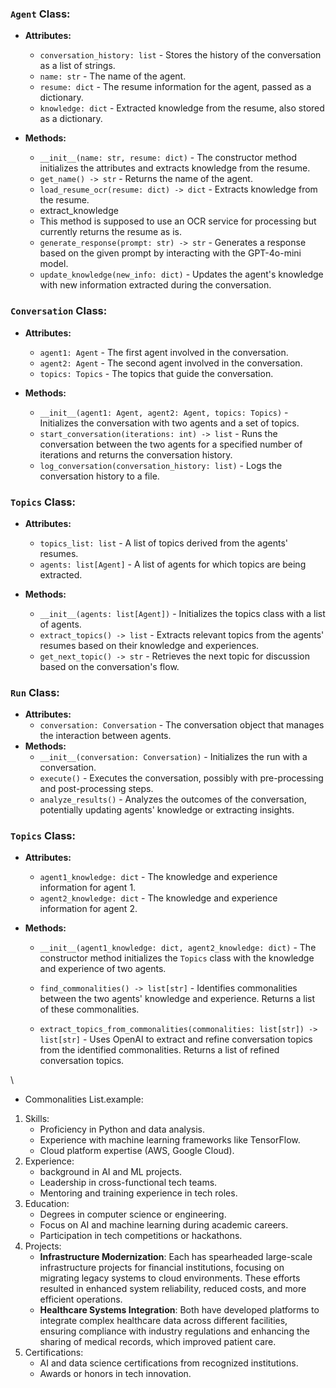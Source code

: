 ### `Agent` Class:

- **Attributes:**
    
    - `conversation_history: list` - Stores the history of the conversation as a list of strings.
    - `name: str` - The name of the agent.
    - `resume: dict` - The resume information for the agent, passed as a dictionary.
    - `knowledge: dict` - Extracted knowledge from the resume, also stored as a dictionary.
- **Methods:**
    
    - `__init__(name: str, resume: dict)` - The constructor method initializes the attributes and extracts knowledge from the resume.
    - `get_name() -> str` - Returns the name of the agent.
    - `load_resume_ocr(resume: dict) -> dict` - Extracts knowledge from the resume. 
    - extract_knowledge
    - This method is supposed to use an OCR service for processing but currently returns the resume as is.
    - `generate_response(prompt: str) -> str` - Generates a response based on the given prompt by interacting with the GPT-4o-mini model.
    - `update_knowledge(new_info: dict)` - Updates the agent's knowledge with new information extracted during the conversation.

### `Conversation` Class:

- **Attributes:**
    
    - `agent1: Agent` - The first agent involved in the conversation.
    - `agent2: Agent` - The second agent involved in the conversation.
    - `topics: Topics` - The topics that guide the conversation.
- **Methods:**
    
    - `__init__(agent1: Agent, agent2: Agent, topics: Topics)` - Initializes the conversation with two agents and a set of topics.
    - `start_conversation(iterations: int) -> list` - Runs the conversation between the two agents for a specified number of iterations and returns the conversation history.
    - `log_conversation(conversation_history: list)` - Logs the conversation history to a file.

### `Topics` Class:

- **Attributes:**
    
    - `topics_list: list` - A list of topics derived from the agents' resumes.
    - `agents: list[Agent]` - A list of agents for which topics are being extracted.
- **Methods:**
    
    - `__init__(agents: list[Agent])` - Initializes the topics class with a list of agents.
    - `extract_topics() -> list` - Extracts relevant topics from the agents' resumes based on their knowledge and experiences.
    - `get_next_topic() -> str` - Retrieves the next topic for discussion based on the conversation's flow.

### `Run` Class:

- **Attributes:**
    - `conversation: Conversation` - The conversation object that manages the interaction between agents.
- **Methods:**
    - `__init__(conversation: Conversation)` - Initializes the run with a conversation.
    - `execute()` - Executes the conversation, possibly with pre-processing and post-processing steps.
    - `analyze_results()` - Analyzes the outcomes of the conversation, potentially updating agents' knowledge or extracting insights.




### `Topics` Class:

- **Attributes:**
    
    - `agent1_knowledge: dict` - The knowledge and experience information for agent 1.
    - `agent2_knowledge: dict` - The knowledge and experience information for agent 2.
- **Methods:**
    
    - `__init__(agent1_knowledge: dict, agent2_knowledge: dict)` - The constructor method initializes the `Topics` class with the knowledge and experience of two agents.
        
    - `find_commonalities() -> list[str]` - Identifies commonalities between the two agents' knowledge and experience. Returns a list of these commonalities.
        
    - `extract_topics_from_commonalities(commonalities: list[str]) -> list[str]` - Uses OpenAI to extract and refine conversation topics from the identified commonalities. Returns a list of refined conversation topics.


\

- Commonalities List.example:
1. Skills:
    - Proficiency in Python and data analysis.
    - Experience with machine learning frameworks like TensorFlow.
    - Cloud platform expertise (AWS, Google Cloud).
2. Experience:
    - background in AI and ML projects.
    - Leadership in cross-functional tech teams.
    - Mentoring and training experience in tech roles.
3. Education:
    - Degrees in computer science or engineering.
    - Focus on AI and machine learning during academic careers.
    - Participation in tech competitions or hackathons.
4. Projects:
    - **Infrastructure Modernization**: Each has spearheaded large-scale infrastructure projects for financial institutions, focusing on migrating legacy systems to cloud environments. These efforts resulted in enhanced system reliability, reduced costs, and more efficient operations.
    - **Healthcare Systems Integration**: Both have developed platforms to integrate complex healthcare data across different facilities, ensuring compliance with industry regulations and enhancing the sharing of medical records, which improved patient care.
5. Certifications:
    - AI and data science certifications from recognized institutions.
    - Awards or honors in tech innovation.
